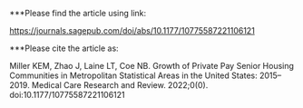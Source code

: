 ***Please find the article using link: 

https://journals.sagepub.com/doi/abs/10.1177/10775587221106121


***Please cite the article as: 

Miller KEM, Zhao J, Laine LT, Coe NB. Growth of Private Pay Senior Housing Communities in Metropolitan Statistical Areas in the United States: 2015–2019. Medical Care Research and Review. 2022;0(0). doi:10.1177/10775587221106121
